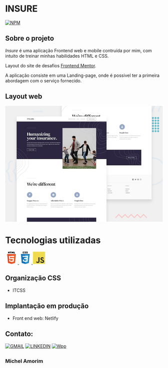 

# INSURE
[![NPM](https://img.shields.io/npm/l/react)](https://github.com/michel-amorim/Insure-landing-page/blob/master/LICENSE) 

## Sobre o projeto

*Insure* é uma aplicação Frontend web e mobile contruída por mim, com intuito de treinar minhas habilidades HTML e CSS.

Layout do site de desafios [Frontend Mentor](https://www.frontendmentor.io/challenges/insure-landing-page-uTU68JV8).

A aplicação consiste em uma Landing-page, onde é possivel ter a primeira abordagem com o serviço fornecido.

## Layout web
![Visualização do design Web](./design/desktop-preview.jpg)
##

# Tecnologias utilizadas
<a href="https://www.w3.org/html/" target="_blank"> <img src="https://raw.githubusercontent.com/devicons/devicon/master/icons/html5/html5-original-wordmark.svg" alt="html5" width="40" height="40"/> </a><a href="https://www.w3schools.com/css/" target="_blank"> <img src="https://raw.githubusercontent.com/devicons/devicon/master/icons/css3/css3-original-wordmark.svg" alt="css3" width="40" height="40"/> </a><a href="https://developer.mozilla.org/en-US/docs/Web/JavaScript" target="_blank"> <img src="https://raw.githubusercontent.com/devicons/devicon/master/icons/javascript/javascript-original.svg" alt="javascript" width="40" height="40"/> </a>

## Organização CSS

- ITCSS

## Implantação em produção

- Front end web: Netlify

##

## Contato:


<a href="https://mail.google.com/mail/u/0/#inbox" target="blank"><img src="https://img.shields.io/badge/Gmail-D14836?style=for-the-badge&logo=gmail&logoColor=white" alt="GMAIL"/></a> <a href="https://www.linkedin.com/in/michel-silva-aa0663162/" target="blank"><img  src="https://img.shields.io/badge/LinkedIn-0077B5?style=for-the-badge&logo=linkedin&logoColor=white" alt="LINKEDIN"/></a> <a href="+5571981430464" target="blank"><img src="https://img.shields.io/badge/WhatsApp-25D366?style=for-the-badge&logo=whatsapp&logoColor=white" alt="Wpp"/></a>

##

### Michel Amorim






	




